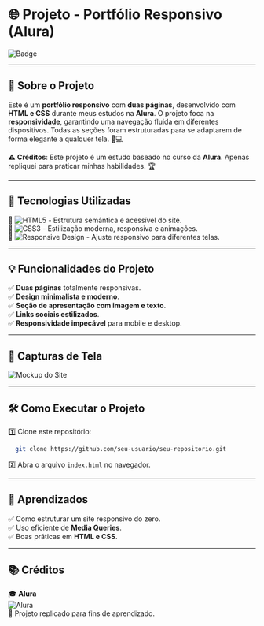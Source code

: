 # 🌐 Projeto - Portfólio Responsivo (Alura)

![Badge](https://img.shields.io/badge/STATUS-REPLICADO-blue)  

---

## 📌 Sobre o Projeto

Este é um **portfólio responsivo** com **duas páginas**, desenvolvido com **HTML e CSS** durante meus estudos na **Alura**. O projeto foca na **responsividade**, garantindo uma navegação fluida em diferentes dispositivos. Todas as seções foram estruturadas para se adaptarem de forma elegante a qualquer tela. 📱💻

⚠️ **Créditos**: Este projeto é um estudo baseado no curso da **Alura**. Apenas repliquei para praticar minhas habilidades. 🏆

---

## 🎨 Tecnologias Utilizadas

🚀 ![HTML5](https://img.shields.io/badge/HTML5-E34F26?style=for-the-badge&logo=html5&logoColor=white) - Estrutura semântica e acessível do site.  
🎨 ![CSS3](https://img.shields.io/badge/CSS3-1572B6?style=for-the-badge&logo=css3&logoColor=white) - Estilização moderna, responsiva e animações.  
📱 ![Responsive Design](https://img.shields.io/badge/Responsive%20Design-000000?style=for-the-badge&logo=responsive&logoColor=white) - Ajuste responsivo para diferentes telas.  

---

## 💡 Funcionalidades do Projeto

✅ **Duas páginas** totalmente responsivas.  
✅ **Design minimalista e moderno**.  
✅ **Seção de apresentação com imagem e texto**.  
✅ **Links sociais estilizados**.  
✅ **Responsividade impecável** para mobile e desktop.  

---

## 📸 Capturas de Tela

![Mockup do Site](https://via.placeholder.com/800x400?text=Coloque+um+print+do+site+aqui)  

---

## 🛠 Como Executar o Projeto

1️⃣ Clone este repositório:  
```bash
  git clone https://github.com/seu-usuario/seu-repositorio.git
```
2️⃣ Abra o arquivo `index.html` no navegador.

---

## 🏅 Aprendizados

✅ Como estruturar um site responsivo do zero.  
✅ Uso eficiente de **Media Queries**.  
✅ Boas práticas em **HTML e CSS**.

---

## 📚 Créditos

🎓 **Alura**  
![Alura](https://upload.wikimedia.org/wikipedia/commons/thumb/7/7c/Alura_logo.svg/512px-Alura_logo.svg.png)  
🚀 Projeto replicado para fins de aprendizado.



